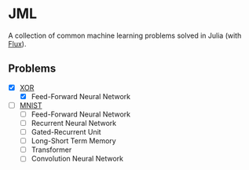 # JML

A collection of common machine learning problems solved in Julia (with [Flux](https://fluxml.ai/)).

## Problems

- [x] [XOR](https://en.wikipedia.org/wiki/XOR_gate)
  - [x] Feed-Forward Neural Network
- [ ] [MNIST](https://en.wikipedia.org/wiki/MNIST_database)
  - [ ] Feed-Forward Neural Network
  - [ ] Recurrent Neural Network
  - [ ] Gated-Recurrent Unit
  - [ ] Long-Short Term Memory
  - [ ] Transformer
  - [ ] Convolution Neural Network
